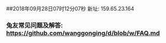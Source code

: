##2018年09月28日07时12分07秒 新址: 159.65.23.164
### 兔友常见问题及解答: https://github.com/wanggonging/d/blob/w/FAQ.md
